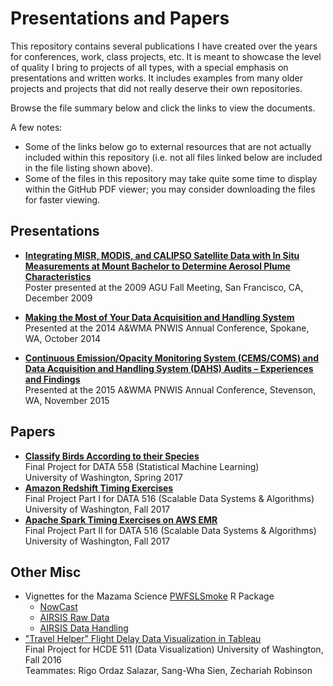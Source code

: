 # Presentations and Papers

This repository contains several publications I have created over the years for conferences, work, class projects, etc. It is meant to showcase the level of quality I bring to projects of all types, with a special emphasis on presentations and written works. It includes examples from many older projects and projects that did not really deserve their own repositories.

Browse the file summary below and click the links to view the documents.

A few notes:

* Some of the links below go to external resources that are not actually included within this repository (i.e. not all files linked below are included in the file listing shown above).
* Some of the files in this repository may take quite some time to display within the GitHub PDF viewer; you may consider downloading the files for faster viewing.

## Presentations

* [**Integrating MISR, MODIS, and CALIPSO Satellite Data with In Situ Measurements at Mount Bachelor to Determine Aerosol Plume Characteristics**](2009_AGU.pdf)  
Poster presented at the 2009 AGU Fall Meeting, San Francisco, CA, December 2009  

* [**Making the Most of Your Data Acquisition and Handling System**](2014_PNWIS.pdf)  
Presented at the 2014 A&WMA PNWIS Annual Conference, Spokane, WA, October 2014  

* [**Continuous Emission/Opacity Monitoring System (CEMS/COMS) and Data Acquisition and Handling System (DAHS) Audits – Experiences and Findings**](2015_PNWIS.pdf)  
Presented at the 2015 A&WMA PNWIS Annual Conference, Stevenson, WA, November 2015  

## Papers

* [**Classify Birds According to their Species**](2017_06_DATA558_Final_Paper.pdf)  
Final Project for DATA 558 (Statistical Machine Learning)  
University of Washington, Spring 2017
* [**Amazon Redshift Timing Exercises**](2017_12_DATA516_Final_Project_PartI.pdf)  
Final Project Part I for DATA 516 (Scalable Data Systems & Algorithms)  
University of Washington, Fall 2017
* [**Apache Spark Timing Exercises on AWS EMR**](2017_12_DATA516_Final_Project_PartII.pdf)  
Final Project Part II for DATA 516 (Scalable Data Systems & Algorithms)  
University of Washington, Fall 2017


## Other Misc

* Vignettes for the Mazama Science [PWFSLSmoke](https://github.com/mazamascience/pwfslsmoke) R Package
    - [NowCast](https://github.com/MazamaScience/PWFSLSmoke/blob/master/vignettes/NowCast.Rmd)
    - [AIRSIS Raw Data](https://github.com/MazamaScience/PWFSLSmoke/blob/master/localNotebooks/AIRSIS_Raw_Data.Rmd)
    - [AIRSIS Data Handling](https://github.com/MazamaScience/PWFSLSmoke/blob/master/localNotebooks/AIRSIS_Data_Handling.Rmd)
* ["Travel Helper" Flight Delay Data Visualization in Tableau](https://public.tableau.com/profile/publish/TravelHelper/Dashboard2#!/publish-confirm)  
Final Project for HCDE 511 (Data Visualization)
University of Washington, Fall 2016  
Teammates: Rigo Ordaz Salazar, Sang-Wha Sien, Zechariah Robinson
